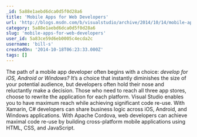 ```yaml
---
_id: 5a88e1aebd6dca0d5f0d28a6
title: 'Mobile Apps for Web Developers'
url: 'http://blogs.msdn.com/b/visualstudio/archive/2014/10/14/mobile-apps-for-web-developers.aspx'
category: 5a88e1aebd6dca0d5f0d28a6
slug: 'mobile-apps-for-web-developers'
user_id: 5a83ce59d6eb0005c4ecda2c
username: 'bill-s'
createdOn: '2014-10-18T06:23:33.000Z'
tags: []
---
```


The path of a mobile app developer often begins with a choice: <em>develop for iOS, Android or Windows?</em> It’s a choice that instantly diminishes the size of your potential audience, but developers often hold their nose and reluctantly make a decision. Those who need to reach all three app stores, choose to rewrite the application for each platform. Visual Studio enables you to have maximum reach while achieving significant code re-use. With Xamarin, C# developers can share business logic across iOS, Android, and Windows applications. With Apache Cordova, web developers can achieve maximal code re-use by building cross-platform mobile applications using HTML, CSS, and JavaScript.
